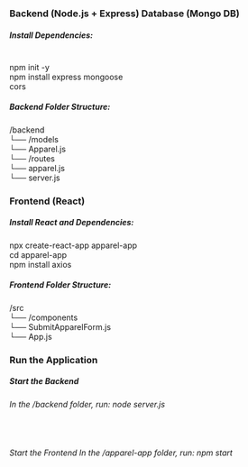 
<h3>Backend (Node.js + Express) Database (Mongo DB)</h3>




<h5>Install Dependencies:</h5><br>
    npm init -y<br>
    npm install express mongoose <br>cors<br>

 <h5>Backend Folder Structure:</h5>
    /backend<br>
    └── /models<br>
        └── Apparel.js<br>
    └── /routes<br>
        └── apparel.js<br>
    └── server.js <br>


 <h3>Frontend (React)</h3>

  <h5>Install React and Dependencies:</h5>
    npx create-react-app apparel-app<br>
    cd apparel-app<br>
    npm install axios<br>


 <h5> Frontend Folder Structure:</h5>
    /src<br>
    └── /components<br>
        └── SubmitApparelForm.js<br>
    └── App.js<br>

<h3>Run the Application</h3>

<h5>Start the Backend</h5>
   <h6> In the /backend folder, run: node server.js </h6>
<br>
<h6>Start the Frontend
    In the /apparel-app folder, run: npm start</h6>
